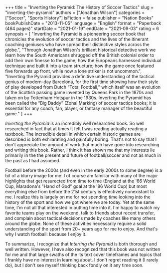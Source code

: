 +++
title = "Inverting the Pyramid: The History of Soccer Tactics"
slug = "inverting-the-pyramid"
authors = ["Jonathan Wilson"]
categories = ["Soccer", "Sports History"]
isFiction = false
publisher = "Nation Books"
bookPublishDate = "2013-11-05"
language = "English"
format = "Paperback (464 pages)"
startDate = "2021-01-19"
endDate = "2021-09-03"
rating = 6
synopsis = [
  "Inverting the Pyramid is a pioneering soccer book that chronicles the evolution of soccer tactics and the lives of the itinerant coaching geniuses who have spread their distinctive styles across the globe.",
  "Through Jonathan Wilson's brilliant historical detective work we learn how the South Americans shrugged off the British colonial order to add their own finesse to the game; how the Europeans harnessed individual technique and built it into a team structure; how the game once featured five forwards up front, while now a lone striker is not uncommon.",
  "Inverting the Pyramid provides a definitive understanding of the tactical genius of modern-day Barcelona, for the first time showing how their style of play developed from Dutch &ldquo;Total Football,&rdquo; which itself was an evolution of the Scottish passing game invented by Queens Park in the 1870s and taken on by Tottenham Hotspur in the 1930s. Inverting the Pyramid has been called the &ldquo;Big Daddy&rdquo; (Zonal Marking) of soccer tactics books; it is essential for any coach, fan, player, or fantasy manager of the beautiful game." ]
+++

*Inverting the Pyramid* is an incredibly well researched book. So well
researched in fact that at times it felt I was reading actually reading a
textbook. The incredible detail in which certain historic games are described
is both exhilarating and painfully boring. That's not to say that I don't
appreciate the amount of work that much have gone into researching and writing
this book. Rather, I think it has shown me that my interests lie primarily in
the the present and future of football/soccer and not as much in the past as I
had assumed.

Football before the 2000s (and even in the early 2000s to some degree) is a bit
of a blurry image for me. I of course am familiar with many of the major
highlights that get resurected from time to time (England at the '66 World Cup,
Maradona's "Hand of God" goal at the '86 World Cup) but most everything else
from before the 21st century is effectively nonexistant to me. I realize this
is largely on me for not spending time looking into the history of the sport
and how we got where we are today. Yet at the same time, I'm not all that
interested in putting time into it. I'm happy to watch my favorite teams play
on the weekend, talk to friends about recent transfer, and complain about
tactical decisions made by coaches like many others around the globe. None of
these activities necessarily require a solid understanding of the sport from
20+ years ago for me to enjoy. And that's why I watch football: because I enjoy
it.

To summarize, I recognize that *Interting the Pyramid* is both thorough and
well written.  However, I have also recognized that this book was not written
for me and that large swaths of the its text cover timeframes and topics that I
frankly have no interest in learning about. I don't regret reading it (I rarely
do), but I don't see myself thinking back fondly on it any time soon.
